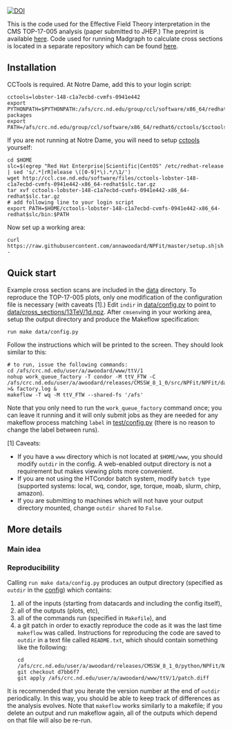 [![DOI](https://zenodo.org/badge/73115191.svg)](https://zenodo.org/badge/latestdoi/73115191)

This is the code used for the Effective Field Theory interpretation in the CMS TOP-17-005 analysis (paper submitted to JHEP.) The preprint is available [here](https://arxiv.org/abs/1711.02547). Code used for running Madgraph to calculate cross sections is located in a separate repository which can be found [here](https://github.com/annawoodard/NPFitProduction).

## Installation

CCTools is required. At Notre Dame, add this to your login script:

    cctools=lobster-148-c1a7ecbd-cvmfs-0941e442
    export PYTHONPATH=$PYTHONPATH:/afs/crc.nd.edu/group/ccl/software/x86_64/redhat6/cctools/$cctools/lib/python2.6/site-packages
    export PATH=/afs/crc.nd.edu/group/ccl/software/x86_64/redhat6/cctools/$cctools/bin:$PATH

If you are not running at Notre Dame, you will need to setup [cctools](https://ccl.cse.nd.edu/software/) yourself:

    cd $HOME
    slc=$(egrep "Red Hat Enterprise|Scientific|CentOS" /etc/redhat-release | sed 's/.*[rR]elease \([0-9]*\).*/\1/')
    wget http://ccl.cse.nd.edu/software/files/cctools-lobster-148-c1a7ecbd-cvmfs-0941e442-x86_64-redhat$slc.tar.gz
    tar xvf cctools-lobster-148-c1a7ecbd-cvmfs-0941e442-x86_64-redhat$slc.tar.gz
    # add following line to your login script
    export PATH=$HOME/cctools-lobster-148-c1a7ecbd-cvmfs-0941e442-x86_64-redhat$slc/bin:$PATH

Now set up a working area:

    curl https://raw.githubusercontent.com/annawoodard/NPFit/master/setup.sh|sh -

## Quick start

Example cross section scans are included in the [data](data) directory. To reproduce the TOP-17-005 plots, only one modification of the configuration file is necessary (with caveats [1].) Edit `indir` in [data/config.py](data/config.py) to point to [data/cross_sections/13TeV/1d.npz](data/cross_sections/13TeV/1d.npz). After `cmsenv`ing in your working area, setup the output directory and produce the Makeflow specification:

    run make data/config.py

Follow the instructions which will be printed to the screen. They should look similar to this:

    # to run, issue the following commands:
    cd /afs/crc.nd.edu/user/a/awoodard/www/ttV/1
    nohup work_queue_factory -T condor -M ttV_FTW -C /afs/crc.nd.edu/user/a/awoodard/releases/CMSSW_8_1_0/src/NPFit/NPFit/data/factory.json >& factory.log &
    makeflow -T wq -M ttV_FTW --shared-fs '/afs'
Note that you only need to run the `work_queue_factory` command once; you can leave it running and it will only submit jobs as they are needed for any makeflow process matching `label` in [test/config.py](test/config.py) (there is no reason to change the label between runs).

[1] Caveats:

* If you have a `www` directory which is not located at `$HOME/www`, you should modify `outdir` in the config. A web-enabled output directory is not a requirement but makes viewing plots more convenient.
* If you are not using the HTCondor batch system, modify `batch type` (supported systems: local, wq, condor, sge, torque, moab, slurm, chirp, amazon).
* If you are submitting to machines which will not have your output directory mounted, change `outdir shared` to `False`.

## More details
### Main idea

### Reproducibility
Calling `run make data/config.py` produces an output directory (specified as `outdir` in the [config](test/config.py)) which contains:
1) all of the inputs (starting from datacards and including the config itself),
2) all of the outputs (plots, etc),
3) all of the commands run (specified in `Makefile`), and
4) a git patch in order to exactly reproduce the code as it was the last time `makeflow` was called. Instructions for reproducing the code are saved to `outdir` in a text file called `README.txt`, which should contain something like the following:
    ```
    cd /afs/crc.nd.edu/user/a/awoodard/releases/CMSSW_8_1_0/python/NPFit/NPFit
    git checkout d7bb6f7
    git apply /afs/crc.nd.edu/user/a/awoodard/www/ttV/1/patch.diff

    ```
It is recommended that you iterate the version number at the end of `outdir` periodically. In this way, you should be able to keep track of differences as the analysis evolves. Note that `makeflow` works similarly to a makefile; if you delete an output and run makeflow again, all of the outputs which depend on that file will also be re-run.
